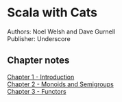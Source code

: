 # Scala with Cats
Authors: Noel Welsh and Dave Gurnell  
Publisher: Underscore

## Chapter notes
[Chapter 1 - Introduction](chapter1.md)  
[Chapter 2 - Monoids and Semigroups](chapter2.md)  
[Chapter 3 - Functors](chapter3.md)  
